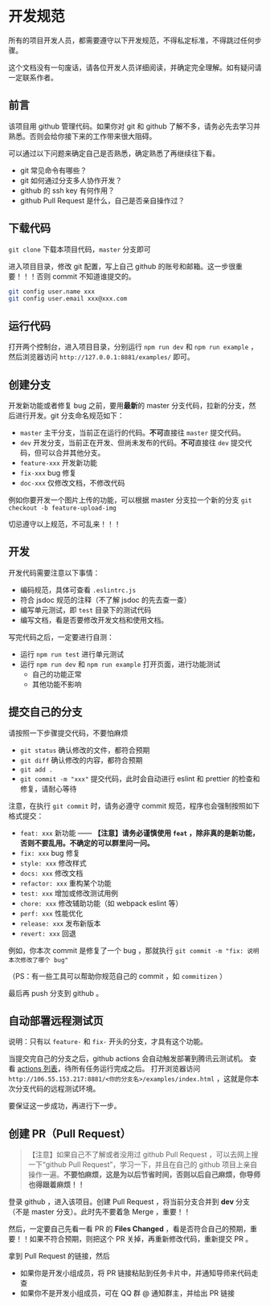 # 开发规范

所有的项目开发人员，都需要遵守以下开发规范，不得私定标准，不得跳过任何步骤。

这个文档没有一句废话，请各位开发人员详细阅读，并确定完全理解。如有疑问请一定联系作者。

## 前言

该项目用 github 管理代码。如果你对 git 和 github 了解不多，请务必先去学习并熟悉。否则会给你接下来的工作带来很大阻碍。

可以通过以下问题来确定自己是否熟悉，确定熟悉了再继续往下看。

- git 常见命令有哪些？
- git 如何通过分支多人协作开发？
- github 的 ssh key 有何作用？
- github Pull Request 是什么，自己是否亲自操作过？

## 下载代码

`git clone` 下载本项目代码，`master` 分支即可

进入项目目录，修改 git 配置，写上自己 github 的账号和邮箱。这一步很重要！！！否则 commit 不知道谁提交的。

```sh
git config user.name xxx
git config user.email xxx@xxx.com
```

## 运行代码

打开两个控制台，进入项目目录，分别运行 `npm run dev` 和 `npm run example` ，然后浏览器访问 `http://127.0.0.1:8881/examples/` 即可。

## 创建分支

开发新功能或者修复 bug 之前，要用**最新**的 master 分支代码，拉新的分支，然后进行开发。git 分支命名规范如下：

- `master` 主干分支，当前正在运行的代码。**不可**直接往 `master` 提交代码。
- `dev` 开发分支，当前正在开发、但尚未发布的代码。**不可**直接往 `dev` 提交代码，但可以合并其他分支。
- `feature-xxx` 开发新功能
- `fix-xxx` bug 修复
- `doc-xxx` 仅修改文档，不修改代码

例如你要开发一个图片上传的功能，可以根据 master 分支拉一个新的分支 `git checkout -b feature-upload-img`

切忌遵守以上规范，不可乱来！！！

## 开发

开发代码需要注意以下事情：

- 编码规范，具体可查看 `.eslintrc.js`
- 符合 jsdoc 规范的注释（不了解 jsdoc 的先去查一查）
- 编写单元测试，即 `test` 目录下的测试代码
- 编写文档，看是否要修改开发文档和使用文档。

写完代码之后，一定要进行自测：

- 运行 `npm run test` 进行单元测试
- 运行 `npm run dev` 和 `npm run example` 打开页面，进行功能测试
    - 自己的功能正常
    - 其他功能不影响

## 提交自己的分支

请按照一下步骤提交代码，不要怕麻烦

- `git status` 确认修改的文件，都符合预期
- `git diff` 确认修改的内容，都符合预期
- `git add .`
- `git commit -m "xxx"` 提交代码，此时会自动进行 eslint 和 prettier 的检查和修复，请耐心等待

注意，在执行 `git commit` 时，请务必遵守 commit 规范，程序也会强制按照如下格式提交：

- `feat: xxx` 新功能 —— **【注意】请务必谨慎使用 `feat` ，除非真的是新功能，否则不要乱用。不确定的可以群里问一问。**
- `fix: xxx` bug 修复
- `style: xxx` 修改样式
- `docs: xxx` 修改文档
- `refactor: xxx` 重构某个功能
- `test: xxx` 增加或修改测试用例
- `chore: xxx` 修改辅助功能（如 webpack eslint 等）
- `perf: xxx` 性能优化
- `release: xxx` 发布新版本
- `revert: xxx` 回退


例如，你本次 commit 是修复了一个 bug ，那就执行 `git commit -m "fix: 说明本次修改了哪个 bug"`

（PS：有一些工具可以帮助你规范自己的 commit ，如 `commitizen` ）

最后再 push 分支到 github 。

## 自动部署远程测试页

说明：只有以 `feature-` 和 `fix-` 开头的分支，才具有这个功能。

当提交完自己的分支之后，github actions 会自动触发部署到腾讯云测试机。
查看 [actions 列表](https://github.com/wangeditor-team/wangEditor/actions)，待所有任务运行完成之后。
打开浏览器访问 `http://106.55.153.217:8881/<你的分支名>/examples/index.html` ，这就是你本次分支代码的远程测试环境。

要保证这一步成功，再进行下一步。

## 创建 PR（Pull Request）

> 【注意】如果自己不了解或者没用过 github Pull Request ，可以去网上搜一下“github Pull Request”，学习一下，并且在自己的 github 项目上亲自操作一遍。**不要怕麻烦，这是为以后节省时间，否则以后自己麻烦，你导师也得跟着麻烦！！**

登录 github ，进入该项目。创建 Pull Request ，将当前分支合并到 **dev** 分支（不是 master 分支）。此时先不要着急 Merge ，重要！！

然后，一定要自己先看一看 PR 的 **Files Changed** ，看是否符合自己的预期，重要！！如果不符合预期，则把这个 PR 关掉，再重新修改代码，重新提交 PR 。

拿到 Pull Request 的链接，然后

- 如果你是开发小组成员，将 PR 链接粘贴到任务卡片中，并通知导师来代码走查
- 如果你不是开发小组成员，可在 QQ 群 @ 通知群主，并给出 PR 链接

